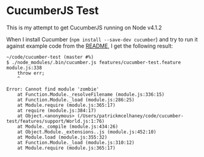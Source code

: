 # CucumberJS Test

This is my attempt to get CucumberJS running on Node v4.1.2

When I install Cucumber (`npm install --save-dev cucumber`) and try to run it against example code
from the [README](https://github.com/cucumber/cucumber-js/blob/018d8702d2182796c1d1c27e7a381f97b5b5e166/README.md), I get the following result:


```
~/code/cucumber-test (master #%)
$ ./node_modules/.bin/cucumber.js features/cucumber-test.feature
module.js:338
    throw err;
    ^

Error: Cannot find module 'zombie'
    at Function.Module._resolveFilename (module.js:336:15)
    at Function.Module._load (module.js:286:25)
    at Module.require (module.js:365:17)
    at require (module.js:384:17)
    at Object.<anonymous> (/Users/patrickmcelhaney/code/cucumber-test/features/support/World.js:1:76)
    at Module._compile (module.js:434:26)
    at Object.Module._extensions..js (module.js:452:10)
    at Module.load (module.js:355:32)
    at Function.Module._load (module.js:310:12)
    at Module.require (module.js:365:17)
```
